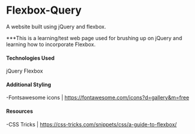 # Flexbox-Query

A website built using jQuery and flexbox.

\*\*\*This is a learning/test web page used for brushing up on jQuery and learning how to incorporate Flexbox.

#### Technologies Used

jQuery
Flexbox

#### Additional Styling

-Fontsawesome icons | https://fontawesome.com/icons?d=gallery&m=free

#### Resources

-CSS Tricks | https://css-tricks.com/snippets/css/a-guide-to-flexbox/
